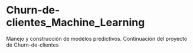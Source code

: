 # Churn-de-clientes_Machine_Learning
Manejo y construcción de modelos predictivos. 
Continuación del proyecto de Churn-de-clientes
